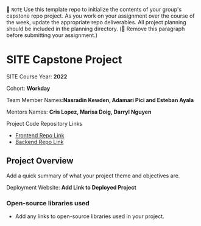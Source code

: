 📝 `NOTE` Use this template repo to initialize the contents of your group's capstone repo project. As you work on your assignment over the course of the week, update the appropriate repo deliverables. All project planning should be included in the planning directory. (🚫 Remove this paragraph before submitting your assignment.)

# SITE Capstone Project

SITE Course Year: **2022**

Cohort: **Workday**

Team Member Names:**Nasradin Kewden, Adamari Pici and Esteban Ayala**

Mentors Names: **Cris Lopez, Marisa Doig, Darryl Nguyen**

Project Code Repository Links

* [Frontend Repo Link]()
* [Backend Repo Link]()

## Project Overview

Add a quick summary of what your project theme and objectives are. 

Deployment Website: **Add Link to Deployed Project**

### Open-source libraries used

- Add any links to open-source libraries used in your project.
